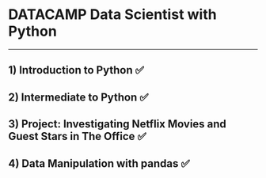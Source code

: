 # DATACAMP Data Scientist with Python
---

## 1) Introduction to Python ✅

## 2) Intermediate to Python ✅

## 3) Project: Investigating Netflix Movies and Guest Stars in The Office ✅

## 4) Data Manipulation with pandas ✅

